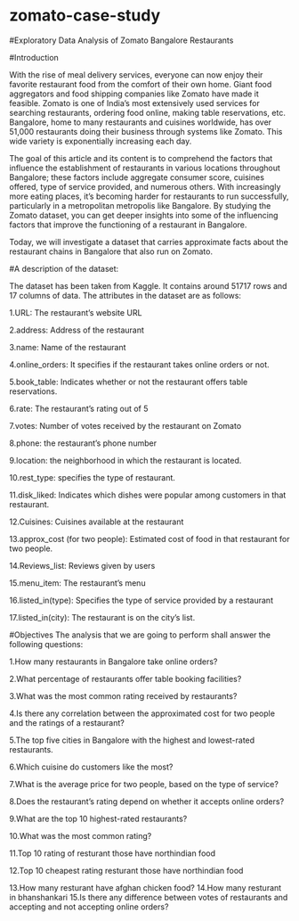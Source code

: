 # zomato-case-study
#Exploratory Data Analysis of Zomato Bangalore Restaurants

#Introduction

With the rise of meal delivery services, everyone can now enjoy their favorite restaurant food from the comfort of their own home. Giant food aggregators and food shipping companies like Zomato have made it feasible. Zomato is one of India’s most extensively used services for searching restaurants, ordering food online, making table reservations, etc. Bangalore, home to many restaurants and cuisines worldwide, has over 51,000 restaurants doing their business through systems like Zomato. This wide variety is exponentially increasing each day.

The goal of this article and its content is to comprehend the factors that influence the establishment of restaurants in various locations throughout Bangalore; these factors include aggregate consumer score, cuisines offered, type of service provided, and numerous others. With increasingly more eating places, it’s becoming harder for restaurants to run successfully, particularly in a metropolitan metropolis like Bangalore. By studying the Zomato dataset, you can get deeper insights into some of the influencing factors that improve the functioning of a restaurant in Bangalore.

Today, we will investigate a dataset that carries approximate facts about the restaurant chains in Bangalore that also run on Zomato.

#A description of the dataset:

The dataset has been taken from Kaggle. It contains around 51717 rows and 17 columns of data. The attributes in the dataset are as follows:

1.URL: The restaurant’s website URL

2.address: Address of the restaurant

3.name: Name of the restaurant

4.online_orders: It specifies if the restaurant takes online orders or not.

5.book_table: Indicates whether or not the restaurant offers table reservations.

6.rate: The restaurant’s rating out of 5

7.votes: Number of votes received by the restaurant on Zomato

8.phone: the restaurant’s phone number

9.location: the neighborhood in which the restaurant is located.

10.rest_type: specifies the type of restaurant.

11.disk_liked: Indicates which dishes were popular among customers in that restaurant.

12.Cuisines: Cuisines available at the restaurant

13.approx_cost (for two people): Estimated cost of food in that restaurant for two people.

14.Reviews_list: Reviews given by users

15.menu_item: The restaurant’s menu

16.listed_in(type): Specifies the type of service provided by a restaurant

17.listed_in(city): The restaurant is on the city’s list.


#Objectives
The analysis that we are going to perform shall answer the following questions:

1.How many restaurants in Bangalore take online orders?

2.What percentage of restaurants offer table booking facilities?

3.What was the most common rating received by restaurants?

4.Is there any correlation between the approximated cost for two people and the ratings of a
restaurant?

5.The top five cities in Bangalore with the highest and lowest-rated restaurants.

6.Which cuisine do customers like the most?

7.What is the average price for two people, based on the type of service?

8.Does the restaurant’s rating depend on whether it accepts online orders?

9.What are the top 10 highest-rated restaurants?

10.What was the most common rating?

11.Top 10 rating of resturant those have northindian food

12.Top 10 cheapest rating resturant those have northindian food

13.How many resturant have afghan chicken food?
14.How many resturant in bhanshankari
15.Is there any difference between votes of restaurants and accepting and not accepting online orders?
